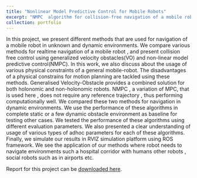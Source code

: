 ```yaml
---
title: "Nonlinear Model Predictive Control for Mobile Robots"
excerpt: "NMPC  algorithm for collision-free navigation of a mobile robot in unknown and dynamic environments. 1<br/><img src='../images/nmpc.png'width='40' height='40'\>"
collection: portfolio
---
```


In this project, we present different methods that are used for navigation of a mobile robot in unknown and
dynamic environments. We compare various methods for realtime navigation of a mobile robot , and present collision free control using generalized velocity obstacles(VO) and non-linear model predictive control(NMPC). In this work, we also discuss about the usage of various physical constraints of a general
mobile-robot. The disadvantages of a physical constrains for motion planning are tackled using these methods. Generalised Velocity-Obstacle provides a combined solution for both holonomic
and non-holonomic robots. NMPC , a variation of MPC, that is used here , does not require any reference trajectory , thus performing computationally well. We compared these two methods for navigation in dynamic environments. We use the performance of these algorithms in complete static or a few dynamic obstacle environment as baseline for testing other cases. We tested the performance of these algorithms using different evaluation parameters. We also presented a clear understanding of usage of various types of adhoc parameters for each of these algorithms. Finally, we simulate our results in RVIZ simulation platform using ROS framework. We see the application of our methods where robot needs to navigate environments such a hospital corridor with humans other robots , social robots such as in airports etc.

Report for this project can be [downloaded here](https://github.com/shivakumar-tekumatla/shivakumar-tekumatla.github.io/blob/master/files/NMPC.pdf). 
